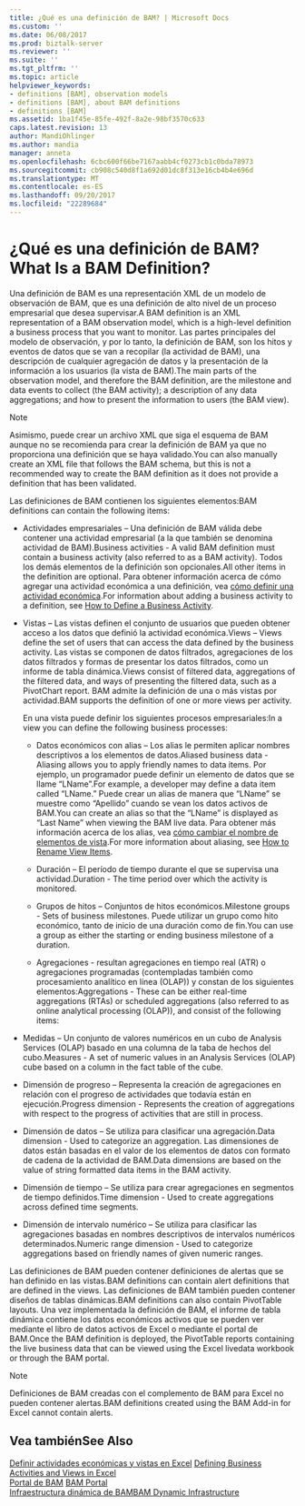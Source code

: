 ```yaml
---
title: ¿Qué es una definición de BAM? | Microsoft Docs
ms.custom: ''
ms.date: 06/08/2017
ms.prod: biztalk-server
ms.reviewer: ''
ms.suite: ''
ms.tgt_pltfrm: ''
ms.topic: article
helpviewer_keywords:
- definitions [BAM], observation models
- definitions [BAM], about BAM definitions
- definitions [BAM]
ms.assetid: 1ba1f45e-85fe-492f-8a2e-98bf3570c633
caps.latest.revision: 13
author: MandiOhlinger
ms.author: mandia
manager: anneta
ms.openlocfilehash: 6cbc600f66be7167aabb4cf0273cb1c0bda78973
ms.sourcegitcommit: cb908c540d8f1a692d01dc8f313e16cb4b4e696d
ms.translationtype: MT
ms.contentlocale: es-ES
ms.lasthandoff: 09/20/2017
ms.locfileid: "22289684"
---
```

# <a name="what-is-a-bam-definition"></a><span data-ttu-id="c0213-103">¿Qué es una definición de BAM?</span><span class="sxs-lookup"><span data-stu-id="c0213-103">What Is a BAM Definition?</span></span>
<span data-ttu-id="c0213-104">Una definición de BAM es una representación XML de un modelo de observación de BAM, que es una definición de alto nivel de un proceso empresarial que desea supervisar.</span><span class="sxs-lookup"><span data-stu-id="c0213-104">A BAM definition is an XML representation of a BAM observation model, which is a high-level definition a business process that you want to monitor.</span></span> <span data-ttu-id="c0213-105">Las partes principales del modelo de observación, y por lo tanto, la definición de BAM, son los hitos y eventos de datos que se van a recopilar (la actividad de BAM), una descripción de cualquier agregación de datos y la presentación de la información a los usuarios (la vista de BAM).</span><span class="sxs-lookup"><span data-stu-id="c0213-105">The main parts of the observation model, and therefore the BAM definition, are the milestone and data events to collect (the BAM activity); a description of any data aggregations; and how to present the information to users (the BAM view).</span></span>  
  
> [!NOTE]
>  <span data-ttu-id="c0213-106">Asimismo, puede crear un archivo XML que siga el esquema de BAM aunque no se recomienda para crear la definición de BAM ya que no proporciona una definición que se haya validado.</span><span class="sxs-lookup"><span data-stu-id="c0213-106">You can also manually create an XML file that follows the BAM schema, but this is not a recommended way to create the BAM definition as it does not provide a definition that has been validated.</span></span>  
  
 <span data-ttu-id="c0213-107">Las definiciones de BAM contienen los siguientes elementos:</span><span class="sxs-lookup"><span data-stu-id="c0213-107">BAM definitions can contain the following items:</span></span>  
  
-   <span data-ttu-id="c0213-108">Actividades empresariales – Una definición de BAM válida debe contener una actividad empresarial (a la que también se denomina actividad de BAM).</span><span class="sxs-lookup"><span data-stu-id="c0213-108">Business activities - A valid BAM definition must contain a business activity (also referred to as a BAM activity).</span></span> <span data-ttu-id="c0213-109">Todos los demás elementos de la definición son opcionales.</span><span class="sxs-lookup"><span data-stu-id="c0213-109">All other items in the definition are optional.</span></span> <span data-ttu-id="c0213-110">Para obtener información acerca de cómo agregar una actividad económica a una definición, vea [cómo definir una actividad económica](../core/how-to-define-a-business-activity.md).</span><span class="sxs-lookup"><span data-stu-id="c0213-110">For information about adding a business activity to a definition, see [How to Define a Business Activity](../core/how-to-define-a-business-activity.md).</span></span>  
  
-   <span data-ttu-id="c0213-111">Vistas – Las vistas definen el conjunto de usuarios que pueden obtener acceso a los datos que definió la actividad económica.</span><span class="sxs-lookup"><span data-stu-id="c0213-111">Views – Views define the set of users that can access the data defined by the business activity.</span></span> <span data-ttu-id="c0213-112">Las vistas se componen de datos filtrados, agregaciones de los datos filtrados y formas de presentar los datos filtrados, como un informe de tabla dinámica.</span><span class="sxs-lookup"><span data-stu-id="c0213-112">Views consist of filtered data, aggregations of the filtered data, and ways of presenting the filtered data, such as a PivotChart report.</span></span> <span data-ttu-id="c0213-113">BAM admite la definición de una o más vistas por actividad.</span><span class="sxs-lookup"><span data-stu-id="c0213-113">BAM supports the definition of one or more views per activity.</span></span>  
  
     <span data-ttu-id="c0213-114">En una vista puede definir los siguientes procesos empresariales:</span><span class="sxs-lookup"><span data-stu-id="c0213-114">In a view you can define the following business processes:</span></span>  
  
    -   <span data-ttu-id="c0213-115">Datos económicos con alias – Los alias le permiten aplicar nombres descriptivos a los elementos de datos.</span><span class="sxs-lookup"><span data-stu-id="c0213-115">Aliased business data - Aliasing allows you to apply friendly names to data items.</span></span> <span data-ttu-id="c0213-116">Por ejemplo, un programador puede definir un elemento de datos que se llame “LName”.</span><span class="sxs-lookup"><span data-stu-id="c0213-116">For example, a developer may define a data item called “LName.”</span></span> <span data-ttu-id="c0213-117">Puede crear un alias de manera que “LName” se muestre como “Apellido” cuando se vean los datos activos de BAM.</span><span class="sxs-lookup"><span data-stu-id="c0213-117">You can create an alias so that the “LName” is displayed as “Last Name” when viewing the BAM live data.</span></span>  <span data-ttu-id="c0213-118">Para obtener más información acerca de los alias, vea [cómo cambiar el nombre de elementos de vista](../core/how-to-rename-view-items.md).</span><span class="sxs-lookup"><span data-stu-id="c0213-118">For more information about aliasing, see [How to Rename View Items](../core/how-to-rename-view-items.md).</span></span>  
  
    -   <span data-ttu-id="c0213-119">Duración – El período de tiempo durante el que se supervisa una actividad.</span><span class="sxs-lookup"><span data-stu-id="c0213-119">Duration - The time period over which the activity is monitored.</span></span>  
  
    -   <span data-ttu-id="c0213-120">Grupos de hitos – Conjuntos de hitos económicos.</span><span class="sxs-lookup"><span data-stu-id="c0213-120">Milestone groups - Sets of business milestones.</span></span> <span data-ttu-id="c0213-121">Puede utilizar un grupo como hito económico, tanto de inicio de una duración como de fin.</span><span class="sxs-lookup"><span data-stu-id="c0213-121">You can use a group as either the starting or ending business milestone of a duration.</span></span>  
  
    -   <span data-ttu-id="c0213-122">Agregaciones - resultan agregaciones en tiempo real (ATR) o agregaciones programadas (contempladas también como procesamiento analítico en línea (OLAP)) y constan de los siguientes elementos:</span><span class="sxs-lookup"><span data-stu-id="c0213-122">Aggregations -  These can be either real-time aggregations (RTAs) or scheduled aggregations (also referred to as online analytical processing (OLAP)), and consist of the following items:</span></span>  
  
-   <span data-ttu-id="c0213-123">Medidas – Un conjunto de valores numéricos en un cubo de Analysis Services (OLAP) basado en una columna de la taba de hechos del cubo.</span><span class="sxs-lookup"><span data-stu-id="c0213-123">Measures - A set of numeric values in an Analysis Services (OLAP) cube based on a column in the fact table of the cube.</span></span>  
  
-   <span data-ttu-id="c0213-124">Dimensión de progreso – Representa la creación de agregaciones en relación con el progreso de actividades que todavía están en ejecución.</span><span class="sxs-lookup"><span data-stu-id="c0213-124">Progress dimension - Represents the creation of aggregations with respect to the progress of activities that are still in process.</span></span>  
  
-   <span data-ttu-id="c0213-125">Dimensión de datos – Se utiliza para clasificar una agregación.</span><span class="sxs-lookup"><span data-stu-id="c0213-125">Data dimension - Used to categorize an aggregation.</span></span> <span data-ttu-id="c0213-126">Las dimensiones de datos están basadas en el valor de los elementos de datos con formato de cadena de la actividad de BAM.</span><span class="sxs-lookup"><span data-stu-id="c0213-126">Data dimensions are based on the value of string formatted data items in the BAM activity.</span></span>  
  
-   <span data-ttu-id="c0213-127">Dimensión de tiempo – Se utiliza para crear agregaciones en segmentos de tiempo definidos.</span><span class="sxs-lookup"><span data-stu-id="c0213-127">Time dimension - Used to create aggregations across defined time segments.</span></span>  
  
-   <span data-ttu-id="c0213-128">Dimensión de intervalo numérico – Se utiliza para clasificar las agregaciones basadas en nombres descriptivos de intervalos numéricos determinados.</span><span class="sxs-lookup"><span data-stu-id="c0213-128">Numeric range dimension - Used to categorize aggregations based on friendly names of given numeric ranges.</span></span>  
  
 <span data-ttu-id="c0213-129">Las definiciones de BAM pueden contener definiciones de alertas que se han definido en las vistas.</span><span class="sxs-lookup"><span data-stu-id="c0213-129">BAM definitions can contain alert definitions that are defined in the views.</span></span> <span data-ttu-id="c0213-130">Las definiciones de BAM también pueden contener diseños de tablas dinámicas.</span><span class="sxs-lookup"><span data-stu-id="c0213-130">BAM definitions can also contain PivotTable layouts.</span></span> <span data-ttu-id="c0213-131">Una vez implementada la definición de BAM, el informe de tabla dinámica contiene los datos económicos activos que se pueden ver mediante el libro de datos activos de Excel o mediante el portal de BAM.</span><span class="sxs-lookup"><span data-stu-id="c0213-131">Once the BAM definition is deployed, the PivotTable reports containing the live business data that can be viewed using the Excel livedata workbook or through the BAM portal.</span></span>  
  
> [!NOTE]
>  <span data-ttu-id="c0213-132">Definiciones de BAM creadas con el complemento de BAM para Excel no pueden contener alertas.</span><span class="sxs-lookup"><span data-stu-id="c0213-132">BAM definitions created using the BAM Add-in for Excel cannot contain alerts.</span></span>  
  
## <a name="see-also"></a><span data-ttu-id="c0213-133">Vea también</span><span class="sxs-lookup"><span data-stu-id="c0213-133">See Also</span></span>  
 <span data-ttu-id="c0213-134">[Definir actividades económicas y vistas en Excel](../core/defining-business-activities-and-views-in-excel.md) </span><span class="sxs-lookup"><span data-stu-id="c0213-134">[Defining Business Activities and Views in Excel](../core/defining-business-activities-and-views-in-excel.md) </span></span>  
 <span data-ttu-id="c0213-135">[Portal de BAM](../core/bam-portal.md) </span><span class="sxs-lookup"><span data-stu-id="c0213-135">[BAM Portal](../core/bam-portal.md) </span></span>  
 [<span data-ttu-id="c0213-136">Infraestructura dinámica de BAM</span><span class="sxs-lookup"><span data-stu-id="c0213-136">BAM Dynamic Infrastructure</span></span>](../core/bam-dynamic-infrastructure.md)